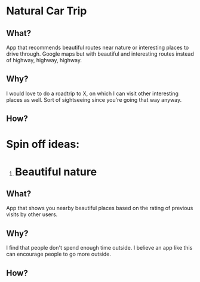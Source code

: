 # Natural Car Trip
## What?
App that recommends beautiful routes near nature or interesting places to drive through. Google maps but with beautiful and interesting routes instead of highway, highway, highway.
## Why?
I would love to do a roadtrip to X, on which I can visit other interesting places as well. Sort of sightseeing since you're going that way anyway.
## How?

# Spin off ideas:
1. # Beautiful nature
## What?
App that shows you nearby beautiful places based on the rating of previous visits by other users.
## Why?
I find that people don't spend enough time outside. I believe an app like this can encourage people to go more outside.
## How?